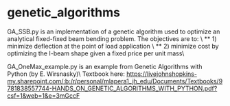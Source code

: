 # genetic_algorithms
GA_SSB.py is an implementation of a genetic algorithm used to optimize an analytical fixed-fixed beam bending problem.
The objectives are to: \\
** 1) minimize deflection at the point of load application  \\
** 2) minimize cost by optimizing the I-beam shape given a fixed price per unit mass\\

GA_OneMax_example.py is an example from Genetic Algorithms with Python (by E. Wirsnasky)\\
Textbook here: https://livejohnshopkins-my.sharepoint.com/:b:/r/personal/mlapera1_jh_edu/Documents/Textbooks/9781838557744-HANDS_ON_GENETIC_ALGORITHMS_WITH_PYTHON.pdf?csf=1&web=1&e=3mGccF
